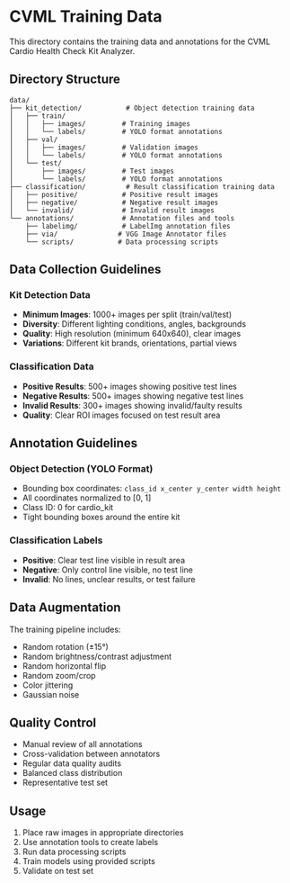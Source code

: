 # CVML Training Data

This directory contains the training data and annotations for the CVML Cardio Health Check Kit Analyzer.

## Directory Structure

```
data/
├── kit_detection/           # Object detection training data
│   ├── train/
│   │   ├── images/         # Training images
│   │   └── labels/         # YOLO format annotations
│   ├── val/
│   │   ├── images/         # Validation images
│   │   └── labels/         # YOLO format annotations
│   └── test/
│       ├── images/         # Test images
│       └── labels/         # YOLO format annotations
├── classification/          # Result classification training data
│   ├── positive/           # Positive result images
│   ├── negative/           # Negative result images
│   └── invalid/            # Invalid result images
└── annotations/            # Annotation files and tools
    ├── labelimg/           # LabelImg annotation files
    ├── via/               # VGG Image Annotator files
    └── scripts/           # Data processing scripts
```

## Data Collection Guidelines

### Kit Detection Data
- **Minimum Images**: 1000+ images per split (train/val/test)
- **Diversity**: Different lighting conditions, angles, backgrounds
- **Quality**: High resolution (minimum 640x640), clear images
- **Variations**: Different kit brands, orientations, partial views

### Classification Data
- **Positive Results**: 500+ images showing positive test lines
- **Negative Results**: 500+ images showing negative test lines  
- **Invalid Results**: 300+ images showing invalid/faulty results
- **Quality**: Clear ROI images focused on test result area

## Annotation Guidelines

### Object Detection (YOLO Format)
- Bounding box coordinates: `class_id x_center y_center width height`
- All coordinates normalized to [0, 1]
- Class ID: 0 for cardio_kit
- Tight bounding boxes around the entire kit

### Classification Labels
- **Positive**: Clear test line visible in result area
- **Negative**: Only control line visible, no test line
- **Invalid**: No lines, unclear results, or test failure

## Data Augmentation

The training pipeline includes:
- Random rotation (±15°)
- Random brightness/contrast adjustment
- Random horizontal flip
- Random zoom/crop
- Color jittering
- Gaussian noise

## Quality Control

- Manual review of all annotations
- Cross-validation between annotators
- Regular data quality audits
- Balanced class distribution
- Representative test set

## Usage

1. Place raw images in appropriate directories
2. Use annotation tools to create labels
3. Run data processing scripts
4. Train models using provided scripts
5. Validate on test set
